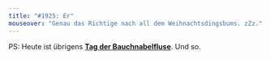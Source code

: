 ```yaml
---
title: "#1925: Er"
mouseover: "Genau das Richtige nach all dem Weihnachtsdingsbums. zZz."
---
```


PS:
Heute ist übrigens <a href="http://www.fonflatter.de/kalender"><strong>Tag der Bauchnabelfluse</strong></a>. Und so.
